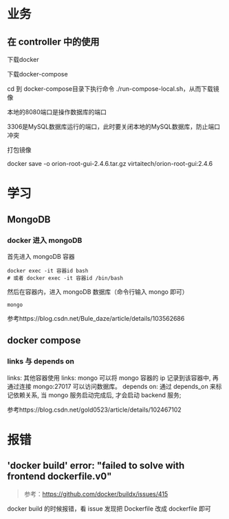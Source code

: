 # 业务

## 在 controller 中的使用

下载docker

下载docker-compose



cd 到 docker-compose目录下执行命令 ./run-compose-local.sh，从而下载镜像

本地的8080端口是操作数据库的端口

3306是MySQL数据库运行的端口，此时要关闭本地的MySQL数据库，防止端口冲突



打包镜像

docker save -o orion-root-gui-2.4.6.tar.gz virtaitech/orion-root-gui:2.4.6



# 学习

## MongoDB

### docker 进入 mongoDB

首先进入 mongoDB 容器

```nginx
docker exec -it 容器id bash
# 或者 docker exec -it 容器id /bin/bash
```

然后在容器内，进入 mongoDB 数据库（命令行输入 mongo 即可）

```nginx
mongo
```



参考https://blog.csdn.net/Bule_daze/article/details/103562686



## docker compose

### links 与 depends on

links: 其他容器使用 links: mongo 可以将 mongo 容器的 ip 记录到该容器中, 再通过连接 mongo:27017 可以访问数据库。
depends on: 通过 depends_on 来标记依赖关系, 当 mongo 服务启动完成后, 才会启动 backend 服务;



参考https://blog.csdn.net/gold0523/article/details/102467102



# 报错

## 'docker build' error: "failed to solve with frontend dockerfile.v0"

> 参考：https://github.com/docker/buildx/issues/415

docker build 的时候报错，看 issue 发现把 Dockerfile 改成 dockerfile 即可

